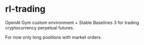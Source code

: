 # rl-trading
OpenAI Gym custom environment + Stable Baselines 3 for trading cryptocurrency perpetual futures.

For now only long positions with market orders.
